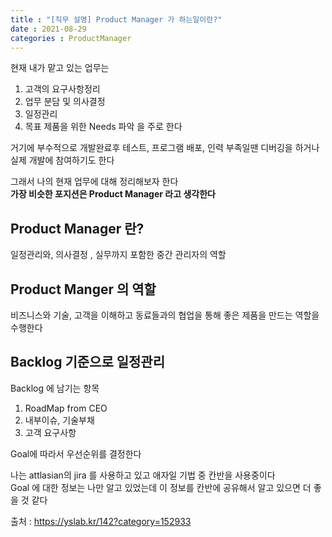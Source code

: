 ```yaml
---
title : "[직무 설명] Product Manager 가 하는일이란?"
date : 2021-08-29
categories : ProductManager
---
```

  
현재 내가 맡고 있는 업무는  
1. 고객의 요구사항정리
2. 업무 분담 및 의사결정
3. 일정관리
4. 목표 제품을 위한 Needs 파악
을 주로 한다  

거기에 부수적으로 개발완료후 테스트, 프로그램 배포, 인력 부족일땐 디버깅을 하거나 실제 개발에 참여하기도 한다  

그래서 나의 현재 업무에 대해 정리해보자 한다  
**가장 비슷한 포지션은 Product Manager 라고 생각한다**  
 

## Product Manager 란?
일정관리와, 의사결정 , 실무까지 포함한 중간 관리자의 역할

## Product Manger 의 역할
비즈니스와 기술, 고객을 이해하고 동료들과의 협업을 통해 좋은 제품을 만드는 역할을 수행한다 

## Backlog 기준으로 일정관리

Backlog 에 남기는 항목
1. RoadMap from CEO
2. 내부이슈, 기술부채
3. 고객 요구사항

Goal에 따라서 우선순위를 결정한다

나는 attlasian의 jira 를 사용하고 있고 애자일 기법 중 칸반을 사용중이다  
Goal 에 대한 정보는 나만 알고 있었는데 이 정보를 칸반에 공유해서 알고 있으면 더 좋을 것 같다 


출처 : https://yslab.kr/142?category=152933
